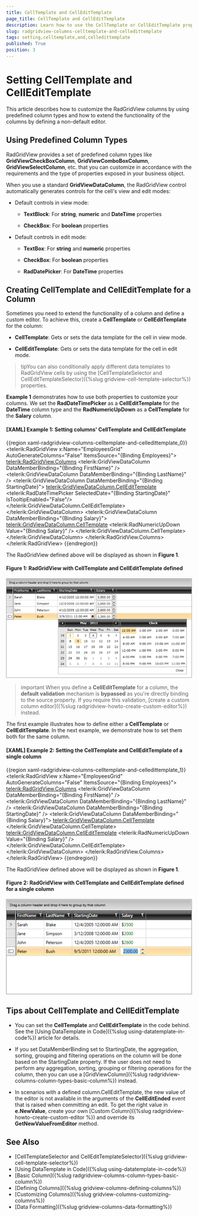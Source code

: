 ```yaml
---
title: CellTemplate and CellEditTemplate
page_title: CellTemplate and CellEditTemplate
description: Learn how to use the CellTemplate or CellEditTemplate properties to extend the functionality of the columns in RadGridView - Telerik's {{ site.framework_name }} DataGrid.
slug: radgridview-columns-celltemplate-and-celledittemplate
tags: setting,celltemplate,and,celledittemplate
published: True
position: 3
---
```


# Setting CellTemplate and CellEditTemplate

This article describes how to customize the RadGridView columns by using predefined column types and how to extend the functionality of the columns by defining a non-default editor.

## Using Predefined Column Types

RadGridView provides a set of predefined column types like __GridViewCheckBoxColumn__, __GridViewComboBoxColumn__, __GridViewSelectColumn__, etc. that you can customize in accordance with the requirements and the type of properties exposed in your business object.

When you use a standard **GridViewDataColumn**, the RadGridView control automatically generates controls for the cell's view and edit modes:

* Default controls in view mode:

  * __TextBlock__: For **string**, **numeric** and **DateTime** properties

  * __CheckBox__: For **boolean** properties

* Default controls in edit mode:

  * __TextBox__: For **string** and **numeric** properties

  * __CheckBox__: For **boolean** properties

  * __RadDatePicker__: For **DateTime** properties

## Creating CellTemplate and CellEditTemplate for a Column

Sometimes you need to extend the functionality of a column and define a custom editor. To achieve this, create a __CellTemplate__ or __CellEditTemplate__ for the column:

* __CellTemplate__: Gets or sets the data template for the cell in view mode.

* __CellEditTemplate__: Gets or sets the data template for the cell in edit mode.

>tipYou can also conditionally apply different data templates to RadGridView cells by using the [CellTemplateSelector and CellEditTemplateSelector]({%slug gridview-cell-template-selector%}) properties.

**Example 1** demonstrates how to use both properties to customize your columns. We set the __RadDateTimePicker__ as a __CellEditTemplate__ for the __DateTime__ column type and the __RadNumericUpDown__ as a __CellTemplate__ for the **Salary** column.

#### __[XAML] Example 1: Setting columns' CellTemplate and CellEditTemplate__

{{region xaml-radgridview-columns-celltemplate-and-celledittemplate_0}}
	<telerik:RadGridView x:Name="EmployeesGrid" AutoGenerateColumns="False" ItemsSource="{Binding Employees}">
	    <telerik:RadGridView.Columns>
	        <telerik:GridViewDataColumn DataMemberBinding="{Binding FirstName}" />
	        <telerik:GridViewDataColumn DataMemberBinding="{Binding LastName}" />
	        <telerik:GridViewDataColumn DataMemberBinding="{Binding StartingDate}">
	            <telerik:GridViewDataColumn.CellEditTemplate>
	                <DataTemplate>
	                    <telerik:RadDateTimePicker SelectedDate="{Binding StartingDate}" IsTooltipEnabled="False"/>
	                </DataTemplate>
	            </telerik:GridViewDataColumn.CellEditTemplate>
	        </telerik:GridViewDataColumn>
	        <telerik:GridViewDataColumn DataMemberBinding="{Binding Salary}">
	            <telerik:GridViewDataColumn.CellTemplate>
	                <DataTemplate>
	                    <telerik:RadNumericUpDown Value="{Binding Salary}" />
	                </DataTemplate>
	            </telerik:GridViewDataColumn.CellTemplate>
	        </telerik:GridViewDataColumn>
	    </telerik:RadGridView.Columns>
	</telerik:RadGridView>
{{endregion}}

The RadGridView defined above will be displayed as shown in **Figure 1**.

#### Figure 1: RadGridView with CellTemplate and CellEditTemplate defined

![Telerik {{ site.framework_name }} DataGrid Cell Template Cell Edit Template](images/RadGridView_CellTemplate_CellEditTemplate.png)

>important When you define a __CellEditTemplate__ for a column, the __default validation__ mechanism is __bypassed__ as you're directly binding to the source property. If you require this validation, [create a custom column editor]({%slug radgridview-howto-create-custom-editor%}) instead.

The first example illustrates how to define either a __CellTemplate__ or __CellEditTemplate__. In the next example, we demonstrate how to set them both for the same column.

#### __[XAML] Example 2: Setting the CellTemplate and CellEditTemplate of a single column__

{{region xaml-radgridview-columns-celltemplate-and-celledittemplate_1}}
	<telerik:RadGridView x:Name="EmployeesGrid" AutoGenerateColumns="False" ItemsSource="{Binding Employees}">
		<telerik:RadGridView.Columns>
			<telerik:GridViewDataColumn DataMemberBinding="{Binding FirstName}" />
			<telerik:GridViewDataColumn DataMemberBinding="{Binding LastName}" />
			<telerik:GridViewDataColumn DataMemberBinding="{Binding StartingDate}" />
			<telerik:GridViewDataColumn DataMemberBinding="{Binding Salary}">
				<telerik:GridViewDataColumn.CellTemplate>
					<DataTemplate>
						<StackPanel Orientation="Horizontal">
							<TextBlock Text="$" />
							<TextBlock Text="{Binding Salary}" Foreground="Green" />
						</StackPanel>
					</DataTemplate>
				</telerik:GridViewDataColumn.CellTemplate>
				<telerik:GridViewDataColumn.CellEditTemplate>
					<DataTemplate>
						<telerik:RadNumericUpDown Value="{Binding Salary}" />
					</DataTemplate>
				</telerik:GridViewDataColumn.CellEditTemplate>
			</telerik:GridViewDataColumn>
		</telerik:RadGridView.Columns>
	</telerik:RadGridView>
{{endregion}}

The RadGridView defined above will be displayed as shown in **Figure 1**.

#### Figure 2: RadGridView with CellTemplate and CellEditTemplate defined for a single column

![Telerik {{ site.framework_name }} DataGrid Cell Template Cell Edit Template](images/RadGridView_CellTemplate_CellEditTemplate2.png)

## Tips about CellTemplate and CellEditTemplate

* You can set the __CellTemplate__ and __CellEditTemplate__ in the code behind. See the [Using DataTemplate in Code]({%slug using-datatemplate-in-code%}) article for details.

* If you set DataMemberBinding set to StartingDate, the aggregation, sorting, grouping and filtering operations on the column will be done based on the StartingDate property. If the user does not need to perform any aggregation, sorting, grouping or filtering operations for the column, then you can use a [GridViewColumn]({%slug radgridview-columns-column-types-basic-column%}) instead.

* In scenarios with a defined column.CellEditTemplate, the new value of the editor is not available in the arguments of the __CellEditEnded__ event that is raised when committing an edit. To get the right value in __e.NewValue__, create your own [Custom Column]({%slug radgridview-howto-create-custom-editor %}) and override its __GetNewValueFromEditor__ method.

## See Also

* [CellTemplateSelector and CellEditTemplateSelector]({%slug gridview-cell-template-selector%})
* [Using DataTemplate in Code]({%slug using-datatemplate-in-code%})
* [Basic Column]({%slug radgridview-columns-column-types-basic-column%})
* [Defining Columns]({%slug gridview-columns-defining-columns%})
* [Customizing Columns]({%slug gridview-columns-customizing-columns%})
* [Data Formatting]({%slug gridview-columns-data-formatting%})
